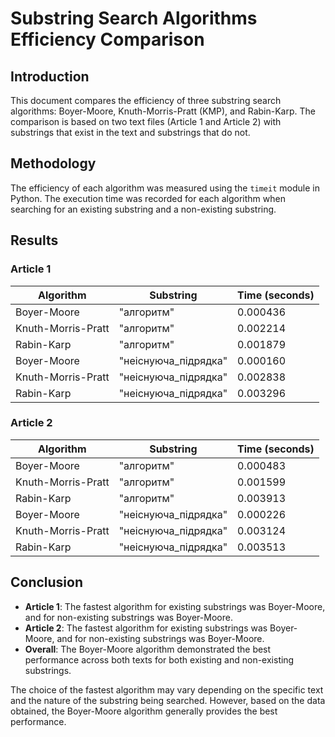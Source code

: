 # Substring Search Algorithms Efficiency Comparison

## Introduction
This document compares the efficiency of three substring search algorithms: Boyer-Moore, Knuth-Morris-Pratt (KMP), and Rabin-Karp. The comparison is based on two text files (Article 1 and Article 2) with substrings that exist in the text and substrings that do not.

## Methodology
The efficiency of each algorithm was measured using the `timeit` module in Python. The execution time was recorded for each algorithm when searching for an existing substring and a non-existing substring.

## Results

### Article 1

| Algorithm          | Substring              | Time (seconds) |
|--------------------|------------------------|----------------|
| Boyer-Moore        | "алгоритм"             | 0.000436       |
| Knuth-Morris-Pratt | "алгоритм"             | 0.002214       |
| Rabin-Karp         | "алгоритм"             | 0.001879       |
| Boyer-Moore        | "неіснуюча_підрядка"   | 0.000160       |
| Knuth-Morris-Pratt | "неіснуюча_підрядка"   | 0.002838       |
| Rabin-Karp         | "неіснуюча_підрядка"   | 0.003296       |

### Article 2

| Algorithm          | Substring              | Time (seconds) |
|--------------------|------------------------|----------------|
| Boyer-Moore        | "алгоритм"             | 0.000483       |
| Knuth-Morris-Pratt | "алгоритм"             | 0.001599       |
| Rabin-Karp         | "алгоритм"             | 0.003913       |
| Boyer-Moore        | "неіснуюча_підрядка"   | 0.000226       |
| Knuth-Morris-Pratt | "неіснуюча_підрядка"   | 0.003124       |
| Rabin-Karp         | "неіснуюча_підрядка"   | 0.003513       |

## Conclusion
- **Article 1**: The fastest algorithm for existing substrings was Boyer-Moore, and for non-existing substrings was Boyer-Moore.
- **Article 2**: The fastest algorithm for existing substrings was Boyer-Moore, and for non-existing substrings was Boyer-Moore.
- **Overall**: The Boyer-Moore algorithm demonstrated the best performance across both texts for both existing and non-existing substrings.

The choice of the fastest algorithm may vary depending on the specific text and the nature of the substring being searched. However, based on the data obtained, the Boyer-Moore algorithm generally provides the best performance.
